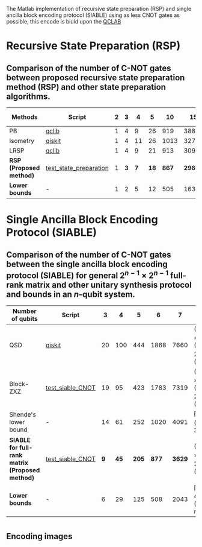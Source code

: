 The Matlab implementation of recursive state preparation (RSP) and single ancilla block encoding protocol (SIABLE) using as less CNOT gates as possible, this encode is biuld upon the [QCLAB](https://github.com/QuantumComputingLab/qclab)

# Recursive State Preparation (RSP)

## Comparison of the number of C-NOT gates between proposed recursive state preparation method (RSP) and other state preparation algorithms. 

| Methods | Script | 2 | 3 | 4 | 5 | 10 | 15 | Leading constant |
| --- | --- | --- | --- | --- | --- | --- | --- | --- |
| PB | [qclib](https://github.com/qclib/qclib) | 1 | 4 | 9 | 26 | 919 | 38813 | $23/24$ |
| Isometry | [qiskit](https://quantum.cloud.ibm.com/docs/api/qiskit/qiskit.circuit.library.StatePreparation) | 1 | 4 | 11 | 26 | 1013 | 32752 | $23/24$ |
| LRSP | [qclib](https://github.com/qclib/qclib) | 1 | 4 | 9 | 21 | 913 | 30999 | $23/24$ |
| **RSP** **(Proposed method)** | [test_state_preparation](https://github.com/zexianLIPolyU/siable/blob/main/test_state_preparation.mlx) | 1 | **3** | **7** | **18** | **867** | **29627** | $11/12$ |
| **Lower bounds**| - | 1 | 2 | 5 | 12 | 505 | 16373 | $1/2$

# Single Ancilla Block Encoding Protocol (SIABLE)

## Comparison of the number of C-NOT gates between the single ancilla block encoding protocol (SIABLE) for general $2^{n-1}\times 2^{n-1}$ full-rank matrix and other unitary synthesis protocol and bounds in an $n$-qubit system.

| Number of qubits | Script | 3 | 4 | 5 | 6 | 7 | n |
| --- | --- | --- | --- | --- | --- | --- | --- |
| QSD | [qiskit](https://quantum.cloud.ibm.com/docs/en/api/qiskit/qiskit.transpiler.passes.UnitarySynthesis) | 20 | 100 | 444 | 1868 | 7660 | $(23/48)\times4^n - (3/2)\times 2^n + (4/3)$ |
| Block-ZXZ | [test_siable_CNOT](https://github.com/zexianLIPolyU/siable/blob/main/test_siable_CNOT.m) | 19 | 95 | 423 | 1783 | 7319 | $(22/48)\times4^n - (3/2)\times 2^n + (5/3)$ |
| Shende's lower bound | - | 14 | 61 | 252 | 1020 | 4091 | $\lceil (1/4)\times(4^n - 3n - 1) \rceil$ |
| **SIABLE for full-rank matrix** <br> **(Proposed method)** | [test_siable_CNOT](https://github.com/zexianLIPolyU/siable/blob/main/test_siable_CNOT.m) | **9** | **45** | **205** | **877** | **3629** | $(11/48)\times 4^n - 2^n + (7/3)$ |
| **Lower bounds**| - | 6 | 29 | 125 | 508 | 2043 | $\lceil (1/8)\times4^n - (3/4)\times n \rceil$

# 

## Encoding images 


